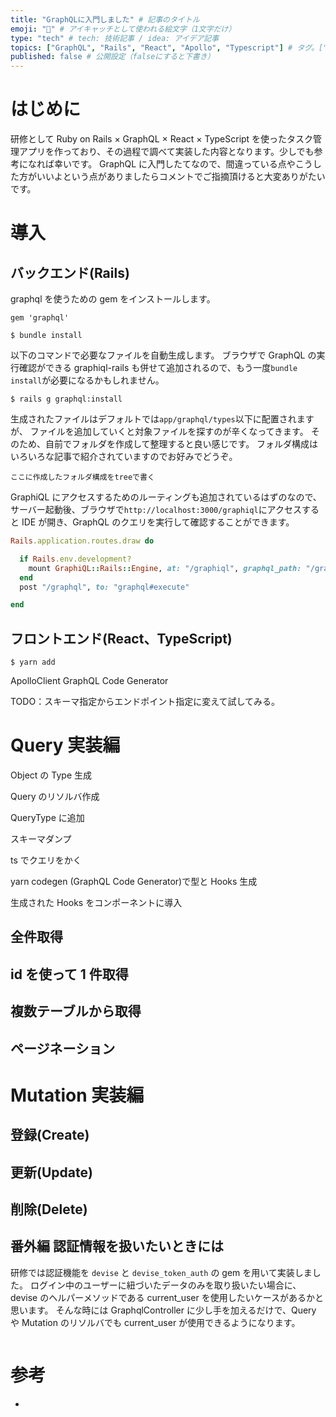 ```yaml
---
title: "GraphQLに入門しました" # 記事のタイトル
emoji: "🐢" # アイキャッチとして使われる絵文字（1文字だけ）
type: "tech" # tech: 技術記事 / idea: アイデア記事
topics: ["GraphQL", "Rails", "React", "Apollo", "Typescript"] # タグ。["markdown", "rust", "aws"]のように指定する
published: false # 公開設定（falseにすると下書き）
---
```


# はじめに

研修として Ruby on Rails × GraphQL × React × TypeScript を使ったタスク管理アプリを作っており、その過程で調べて実装した内容となります。少しでも参考になれば幸いです。
GraphQL に入門したてなので、間違っている点やこうした方がいいよという点がありましたらコメントでご指摘頂けると大変ありがたいです。

# 導入

## バックエンド(Rails)

graphql を使うための gem をインストールします。

```ruby:Gemfile
gem 'graphql'
```

```
$ bundle install
```

以下のコマンドで必要なファイルを自動生成します。
ブラウザで GraphQL の実行確認ができる graphiql-rails も併せて追加されるので、もう一度`bundle install`が必要になるかもしれません。

```
$ rails g graphql:install
```

生成されたファイルはデフォルトでは`app/graphql/types`以下に配置されますが、
ファイルを追加していくと対象ファイルを探すのが辛くなってきます。
そのため、自前でフォルダを作成して整理すると良い感じです。
フォルダ構成はいろいろな記事で紹介されていますのでお好みでどうぞ。

```
ここに作成したフォルダ構成をtreeで書く
```

GraphiQL にアクセスするためのルーティングも追加されているはずのなので、
サーバー起動後、ブラウザで`http://localhost:3000/graphiql`にアクセスすると IDE が開き、GraphQL のクエリを実行して確認することができます。

```ruby:config/routes.rb
Rails.application.routes.draw do

  if Rails.env.development?
    mount GraphiQL::Rails::Engine, at: "/graphiql", graphql_path: "/graphql"
  end
  post "/graphql", to: "graphql#execute"

end
```

## フロントエンド(React、TypeScript)

```
$ yarn add
```

ApolloClient
GraphQL Code Generator

TODO：スキーマ指定からエンドポイント指定に変えて試してみる。

# Query 実装編

Object の Type 生成

Query のリソルバ作成

QueryType に追加

スキーマダンプ

ts でクエリをかく

yarn codegen (GraphQL Code Generator)で型と Hooks 生成

生成された Hooks をコンポーネントに導入

## 全件取得

## id を使って 1 件取得

## 複数テーブルから取得

## ページネーション

# Mutation 実装編

## 登録(Create)

## 更新(Update)

## 削除(Delete)

## 番外編 認証情報を扱いたいときには

研修では認証機能を `devise` と `devise_token_auth` の gem を用いて実装しました。
ログイン中のユーザーに紐づいたデータのみを取り扱いたい場合に、devise のヘルパーメソッドである current_user を使用したいケースがあるかと思います。
そんな時には GraphqlController に少し手を加えるだけで、Query や Mutation のリソルバでも current_user が使用できるようになります。

```ruby:graphql_controller.rb

```

# 参考

-
